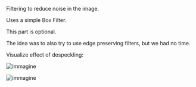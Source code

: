 Filtering to reduce noise in the image.

Uses a simple Box Filter.

This part is optional.

The idea was to also try to use edge preserving filters, but we had no time.

Visualize effect of despeckling:

![immagine](https://github.com/Roberto888888/Remote-Sensing-Project-Polarimetric-SAR/assets/90435131/77b9dbce-22c7-4aa6-a4aa-eecd423ffa83)

![immagine](https://github.com/Roberto888888/Remote-Sensing-Project-Polarimetric-SAR/assets/90435131/a166d7c8-d022-45b0-87e4-5776d3d949f3)
